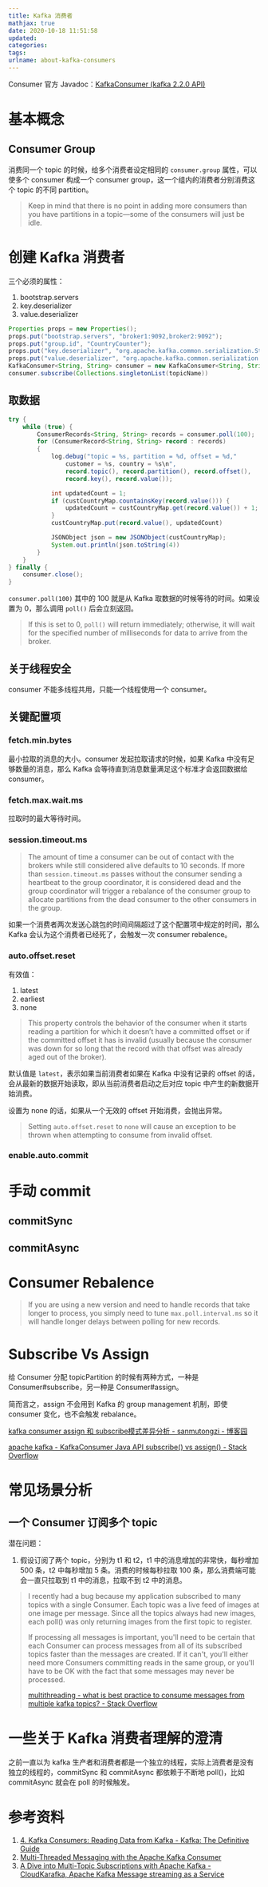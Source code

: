 ```yaml
---
title: Kafka 消费者
mathjax: true
date: 2020-10-18 11:51:58
updated:
categories:
tags:
urlname: about-kafka-consumers
---
```




<!-- more -->

Consumer 官方 Javadoc：[KafkaConsumer (kafka 2.2.0 API)](https://kafka.apache.org/22/javadoc/org/apache/kafka/clients/consumer/KafkaConsumer.html)



# 基本概念

## Consumer Group

消费同一个 topic 的时候，给多个消费者设定相同的 `consumer.group` 属性，可以使多个 consumer 构成一个 consumer group，这一个组内的消费者分别消费这个 topic 的不同 partition。



> Keep in mind that there is no point in adding more consumers than you have partitions in a topic—some of the consumers will just be idle.



# 创建 Kafka 消费者

三个必须的属性：

1. bootstrap.servers
2. key.deserializer
3. value.deserializer



```java
Properties props = new Properties();
props.put("bootstrap.servers", "broker1:9092,broker2:9092");
props.put("group.id", "CountryCounter");
props.put("key.deserializer", "org.apache.kafka.common.serialization.StringDeserializer");
props.put("value.deserializer", "org.apache.kafka.common.serialization.StringDeserializer");
KafkaConsumer<String, String> consumer = new KafkaConsumer<String, String>(props);
consumer.subscribe(Collections.singletonList(topicName))
```



## 取数据

```java
try {
    while (true) {
        ConsumerRecords<String, String> records = consumer.poll(100);
        for (ConsumerRecord<String, String> record : records)
        {
            log.debug("topic = %s, partition = %d, offset = %d,"
                customer = %s, country = %s\n",
                record.topic(), record.partition(), record.offset(),
                record.key(), record.value());

            int updatedCount = 1;
            if (custCountryMap.countainsKey(record.value())) {
                updatedCount = custCountryMap.get(record.value()) + 1;
            }
            custCountryMap.put(record.value(), updatedCount)

            JSONObject json = new JSONObject(custCountryMap);
            System.out.println(json.toString(4))
        }
    }
} finally {
    consumer.close();
}
```



`consumer.poll(100)` 其中的 100 就是从 Kafka 取数据的时候等待的时间。如果设置为 0，那么调用 `poll()` 后会立刻返回。

> If this is set to 0, `poll()` will return immediately; otherwise, it will wait for the specified number of milliseconds for data to arrive from the broker.



## 关于线程安全

consumer 不能多线程共用，只能一个线程使用一个 consumer。



## 关键配置项

### fetch.min.bytes

最小拉取的消息的大小。consumer 发起拉取请求的时候，如果 Kafka 中没有足够数量的消息，那么 Kafka 会等待直到消息数量满足这个标准才会返回数据给 consumer。



### fetch.max.wait.ms

拉取时的最大等待时间。



### session.timeout.ms

> The amount of time a consumer can be out of contact with the brokers while still considered alive defaults to 10 seconds. If more than `session.timeout.ms` passes without the consumer sending a heartbeat to the group coordinator, it is considered dead and the group coordinator will trigger a rebalance of the consumer group to allocate partitions from the dead consumer to the other consumers in the group.

如果一个消费者两次发送心跳包的时间间隔超过了这个配置项中规定的时间，那么 Kafka 会认为这个消费者已经死了，会触发一次 consumer rebalence。



### auto.offset.reset

有效值：

1. latest
2. earliest
3. none

> This property controls the behavior of the consumer when it starts reading a partition for which it doesn’t have a committed offset or if the committed offset it has is invalid (usually because the consumer was down for so long that the record with that offset was already aged out of the broker).

默认值是 `latest`，表示如果当前消费者如果在 Kafka 中没有记录的 offset 的话，会从最新的数据开始读取，即从当前消费者启动之后对应 topic 中产生的新数据开始消费。

设置为 none 的话，如果从一个无效的 offset 开始消费，会抛出异常。

> Setting `auto.offset.reset` to `none` will cause an exception to be thrown when attempting to consume from invalid offset.



### enable.auto.commit





# 手动 commit

## commitSync



## commitAsync



# Consumer Rebalence



> If you are using a new version and need to handle records that take longer to process, you simply need to tune `max.poll.interval.ms` so it will handle longer delays between polling for new records.





# Subscribe Vs Assign

给 Consumer 分配 topicPartition 的时候有两种方式，一种是 Consumer#subscribe，另一种是 Consumer#assign。

简而言之，assign 不会用到 Kafka 的 group management 机制，即使 consumer 变化，也不会触发 rebalance。



[kafka consumer assign 和 subscribe模式差异分析 - sanmutongzi - 博客园](https://www.cnblogs.com/dongxiao-yang/p/7200971.html)

[apache kafka - KafkaConsumer Java API subscribe() vs assign() - Stack Overflow](https://stackoverflow.com/questions/53938125/kafkaconsumer-java-api-subscribe-vs-assign/53938397)





# 常见场景分析

## 一个 Consumer 订阅多个 topic

潜在问题：

1. 假设订阅了两个 topic，分别为 t1 和 t2，t1 中的消息增加的非常快，每秒增加 500 条，t2 中每秒增加 5 条。消费的时候每秒拉取 100 条，那么消费端可能会一直只拉取到 t1 中的消息，拉取不到 t2 中的消息。



> I recently had a bug because my application subscribed to many topics with a single Consumer. Each topic was a live feed of images at one image per message. Since all the topics always had new images, each poll() was only returning images from the first topic to register.
>
> If processing all messages is important, you'll need to be certain that each Consumer can process messages from all of its subscribed topics faster than the messages are created. If it can't, you'll either need more Consumers committing reads in the same group, or you'll have to be OK with the fact that some messages may never be processed.
>
> [multithreading - what is best practice to consume messages from multiple kafka topics? - Stack Overflow](https://stackoverflow.com/questions/46628946/what-is-best-practice-to-consume-messages-from-multiple-kafka-topics)





# 一些关于 Kafka 消费者理解的澄清

之前一直以为 kafka 生产者和消费者都是一个独立的线程，实际上消费者是没有独立的线程的，commitSync 和 commitAsync 都依赖于不断地 poll()，比如 commitAsync 就会在 poll 的时候触发。







# 参考资料

1. [4. Kafka Consumers: Reading Data from Kafka - Kafka: The Definitive Guide](https://www.oreilly.com/library/view/kafka-the-definitive/9781491936153/ch04.html#callout_kafka_consumers__reading_data_from_kafka_CO12-4)
2. [Multi-Threaded Messaging with the Apache Kafka Consumer](https://www.confluent.io/blog/kafka-consumer-multi-threaded-messaging/)
3. [A Dive into Multi-Topic Subscriptions with Apache Kafka - CloudKarafka, Apache Kafka Message streaming as a Service](https://www.cloudkarafka.com/blog/2019-09-11-a-dive-into-multi-topic-subscriptions-with-apache-kafka.html)